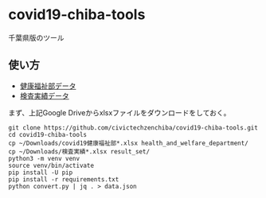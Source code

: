 # covid19-chiba-tools

千葉県版のツール

## 使い方

- [健康福祉部データ](https://drive.google.com/drive/folders/1Sul3YKEwpI3MZzDW1dAnlMuO6A5S3fVR)
- [検査実績データ](https://drive.google.com/file/d/1iwE3SzdG_m-cjrTfb4OQWTeMCSy8DEeG/view)

まず、上記Google Driveからxlsxファイルをダウンロードをしておく。

```
git clone https://github.com/civictechzenchiba/covid19-chiba-tools.git
cd covid19-chiba-tools
cp ~/Downloads/covid19健康福祉部*.xlsx health_and_welfare_department/
cp ~/Downloads/検査実績*.xlsx result_set/
python3 -m venv venv
source venv/bin/activate
pip install -U pip
pip install -r requirements.txt
python convert.py | jq . > data.json
```
